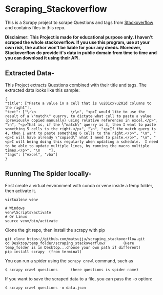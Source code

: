 # Scraping_Stackoverflow
This is a Scrapy project to scrape Questions and tags from [Stackoverflow](https://stackoverflow.com/questions) and contains files in this repo.

**Disclaimer: This Project is made for educational purpose only. I haven't scraped the whole stackoverflow. If you use this program, use at your own risk, the author won't be liable for your any deeds. Moreover, Stackoverflow do provide it's data in public domain from time to time and you can download it using their API.**

## Extracted Data-
 This Project extracts Questions combined with their title and tags. The extracted data looks like this sample:
 ```
 {
 "title": ["Paste a value in a cell that is \u201cx\u201d columns to the right"],
 "text": ["\r\n                \r\n", "<p>I would like to use the result of a \"match\" querry, to dictate what cell to paste a value (previously copied manually) using relative references in excel.</p>", "\n", "<p>That is, if the \"match\" querry is 3, then I want to paste something 5 cells to the right.</p>", "\n", "<p>If the match query is 4, then I want to paste something 6 cells to the right.</p>", "\n", "<p>I will have already \"copied\" what I need to paste.</p>", "\n", "<p>I will being doing this regularly when updating a schedule.  I need to be able to update multiple lines, by running the macro multiple times.</p>", "\n    "], 
 "tags": ["excel", "vba"]
 }
 ```
 ## Running The Spider locally-
 First create a virtual environment with conda or venv inside a temp folder, then activate it.
```
virtualenv venv

# Windows
venv\Scripts\activate
# Or Linux
source venv/bin/activate

```
Clone the git repo, then install the scrapy with pip
```
git clone https://github.com/matsujju/scraping_stackoverflow.git
cd Desktop/temp_folder/scraping_stackoverflow/        (Here temp_folder is in Desktop...choose your own path if different)
pip install scrapy  (from terminal)
```
You can run a spider using the s`crapy crawl` command, such as
```
$ scrapy crawl questions      (here questions is spider name)
```
If you want to save the scraped data to a file, you can pass the -o option:
```
$ scrapy crawl questions -o data.json
```
